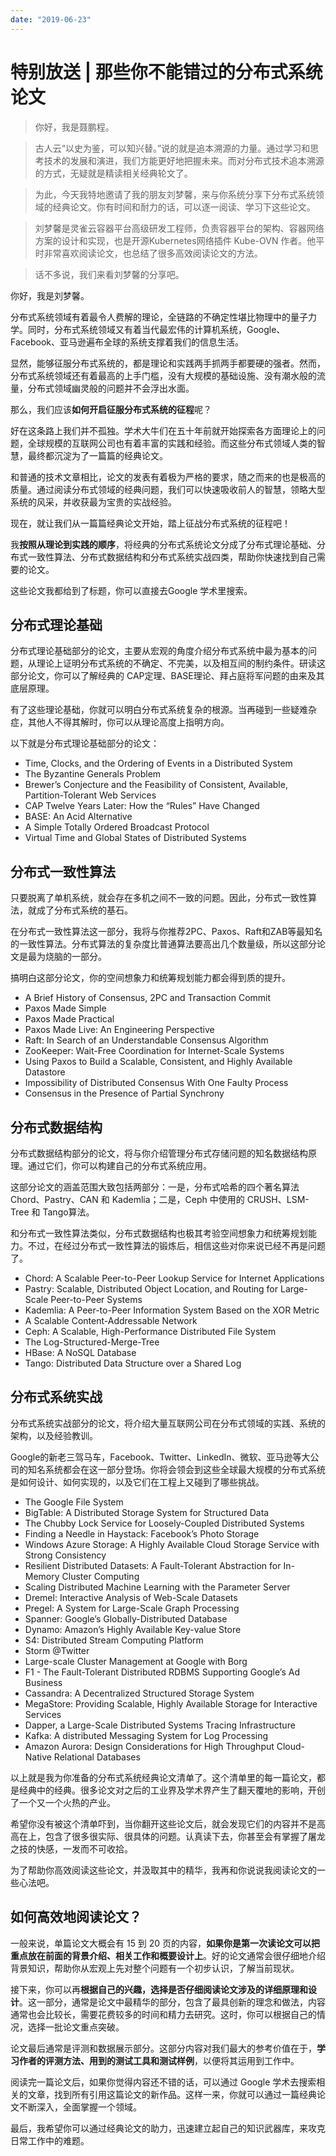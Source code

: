 ```yaml
---
date: "2019-06-23"
---  
```

      
# 特别放送 | 那些你不能错过的分布式系统论文
> 你好，我是聂鹏程。

> 古人云“以史为鉴，可以知兴替。”说的就是追本溯源的力量。通过学习和思考技术的发展和演进，我们方能更好地把握未来。而对分布式技术追本溯源的方式，无疑就是精读相关经典轮文了。

> 为此，今天我特地邀请了我的朋友刘梦馨，来与你系统分享下分布式系统领域的经典论文。你有时间和耐力的话，可以逐一阅读、学习下这些论文。

> 刘梦馨是灵雀云容器平台高级研发工程师，负责容器平台的架构、容器网络方案的设计和实现，也是开源Kubernetes网络插件 Kube-OVN 作者。他平时非常喜欢阅读论文，也总结了很多高效阅读论文的方法。

> 话不多说，我们来看刘梦馨的分享吧。

你好，我是刘梦馨。

分布式系统领域有着最令人费解的理论，全链路的不确定性堪比物理中的量子力学。同时，分布式系统领域又有着当代最宏伟的计算机系统，Google、Facebook、亚马逊遍布全球的系统支撑着我们的信息生活。

显然，能够征服分布式系统的，都是理论和实践两手抓两手都要硬的强者。然而，分布式系统领域还有着最高的上手门槛，没有大规模的基础设施、没有潮水般的流量，分布式领域幽灵般的问题并不会浮出水面。

那么，我们应该**如何开启征服分布式系统的征程**呢？

好在这条路上我们并不孤独。学术大牛们在五十年前就开始探索各方面理论上的问题，全球规模的互联网公司也有着丰富的实践和经验。而这些分布式领域人类的智慧，最终都沉淀为了一篇篇的经典论文。

<!-- [[[read_end]]] -->

和普通的技术文章相比，论文的发表有着极为严格的要求，随之而来的也是极高的质量。通过阅读分布式领域的经典问题，我们可以快速吸收前人的智慧，领略大型系统的风采，并收获最为宝贵的实战经验。

现在，就让我们从一篇篇经典论文开始，踏上征战分布式系统的征程吧！

我**按照从理论到实践的顺序**，将经典的分布式系统论文分成了分布式理论基础、分布式一致性算法、分布式数据结构和分布式系统实战四类，帮助你快速找到自己需要的论文。

这些论文我都给到了标题，你可以直接去Google 学术里搜索。

## 分布式理论基础

分布式理论基础部分的论文，主要从宏观的角度介绍分布式系统中最为基本的问题，从理论上证明分布式系统的不确定、不完美，以及相互间的制约条件。研读这部分论文，你可以了解经典的 CAP定理、BASE理论、拜占庭将军问题的由来及其底层原理。

有了这些理论基础，你就可以明白分布式系统复杂的根源。当再碰到一些疑难杂症，其他人不得其解时，你可以从理论高度上指明方向。

以下就是分布式理论基础部分的论文：

* Time, Clocks, and the Ordering of Events in a Distributed System
* The Byzantine Generals Problem
* Brewer’s Conjecture and the Feasibility of Consistent, Available, Partition-Tolerant Web Services
* CAP Twelve Years Later: How the “Rules” Have Changed
* BASE: An Acid Alternative
* A Simple Totally Ordered Broadcast Protocol
* Virtual Time and Global States of Distributed Systems

## 分布式一致性算法

只要脱离了单机系统，就会存在多机之间不一致的问题。因此，分布式一致性算法，就成了分布式系统的基石。

在分布式一致性算法这一部分，我将与你推荐2PC、Paxos、Raft和ZAB等最知名的一致性算法。分布式算法的复杂度比普通算法要高出几个数量级，所以这部分论文是最为烧脑的一部分。

搞明白这部分论文，你的空间想象力和统筹规划能力都会得到质的提升。

* A Brief History of Consensus, 2PC and Transaction Commit
* Paxos Made Simple
* Paxos Made Practical
* Paxos Made Live: An Engineering Perspective
* Raft: In Search of an Understandable Consensus Algorithm
* ZooKeeper: Wait-Free Coordination for Internet-Scale Systems
* Using Paxos to Build a Scalable, Consistent, and Highly Available Datastore
* Impossibility of Distributed Consensus With One Faulty Process
* Consensus in the Presence of Partial Synchrony

## 分布式数据结构

分布式数据结构部分的论文，将与你介绍管理分布式存储问题的知名数据结构原理。通过它们，你可以构建自己的分布式系统应用。

这部分论文的涵盖范围大致包括两部分：一是，分布式哈希的四个著名算法Chord、Pastry、CAN 和 Kademlia；二是，Ceph 中使用的 CRUSH、LSM-Tree 和 Tango算法。

和分布式一致性算法类似，分布式数据结构也极其考验空间想象力和统筹规划能力。不过，在经过分布式一致性算法的锻炼后，相信这些对你来说已经不再是问题了。

* Chord: A Scalable Peer-to-Peer Lookup Service for Internet Applications
* Pastry: Scalable, Distributed Object Location, and Routing for Large-Scale Peer-to-Peer Systems
* Kademlia: A Peer-to-Peer Information System Based on the XOR Metric
* A Scalable Content-Addressable Network
* Ceph: A Scalable, High-Performance Distributed File System
* The Log-Structured-Merge-Tree
* HBase: A NoSQL Database
* Tango: Distributed Data Structure over a Shared Log

## 分布式系统实战

分布式系统实战部分的论文，将介绍大量互联网公司在分布式领域的实践、系统的架构，以及经验教训。

Google的新老三驾马车，Facebook、Twitter、LinkedIn、微软、亚马逊等大公司的知名系统都会在这一部分登场。你将会领会到这些全球最大规模的分布式系统是如何设计、如何实现的，以及它们在工程上又碰到了哪些挑战。

* The Google File System
* BigTable: A Distributed Storage System for Structured Data
* The Chubby Lock Service for Loosely-Coupled Distributed Systems
* Finding a Needle in Haystack: Facebook’s Photo Storage
* Windows Azure Storage: A Highly Available Cloud Storage Service with Strong Consistency
* Resilient Distributed Datasets: A Fault-Tolerant Abstraction for In-Memory Cluster Computing
* Scaling Distributed Machine Learning with the Parameter Server
* Dremel: Interactive Analysis of Web-Scale Datasets
* Pregel: A System for Large-Scale Graph Processing
* Spanner: Google’s Globally-Distributed Database
* Dynamo: Amazon’s Highly Available Key-value Store
* S4: Distributed Stream Computing Platform
* Storm \@Twitter
* Large-scale Cluster Management at Google with Borg
* F1 - The Fault-Tolerant Distributed RDBMS Supporting Google’s Ad Business
* Cassandra: A Decentralized Structured Storage System
* MegaStore: Providing Scalable, Highly Available Storage for Interactive Services
* Dapper, a Large-Scale Distributed Systems Tracing Infrastructure
* Kafka: A distributed Messaging System for Log Processing
* Amazon Aurora: Design Considerations for High Throughput Cloud-Native Relational Databases

以上就是我为你准备的分布式系统经典论文清单了。这个清单里的每一篇论文，都是经典中的经典。很多论文对之后的工业界及学术界产生了翻天覆地的影响，开创了一个又一个火热的产业。

希望你没有被这个清单吓到，当你翻开这些论文后，就会发现它们的内容并不是高高在上，包含了很多很实际、很具体的问题。认真读下去，你甚至会有掌握了屠龙之技的快感，一发而不可收拾。

为了帮助你高效阅读这些论文，并汲取其中的精华，我再和你说说我阅读论文的一些心法吧。

## 如何高效地阅读论文？

一般来说，单篇论文大概会有 15 到 20 页的内容，**如果你是第一次读论文可以把重点放在前面的背景介绍、相关工作和概要设计上**。好的论文通常会很仔细地介绍背景知识，帮助你从宏观上先对整个问题有一个初步认识，了解当前现状。

接下来，你可以再**根据自己的兴趣，选择是否仔细阅读论文涉及的详细原理和设计**。这一部分，通常是论文中最精华的部分，包含了最具创新的理念和做法，内容通常也会比较长，需要花费较多的时间和精力去研究。这时，你可以根据自己的情况，选择一批论文重点突破。

论文最后通常是评测和数据展示部分。这部分内容对我们最大的参考价值在于，**学习作者的评测方法、用到的测试工具和测试样例**，以便将其运用到工作中。

阅读完一篇论文后，如果你觉得内容还不错的话，可以通过 Google 学术去搜索相关的文章，找到所有引用这篇论文的新作品。这样一来，你就可以通过一篇经典论文不断深入，全面掌握一个领域。

最后，我希望你可以通过经典论文的助力，迅速建立起自己的知识武器库，来攻克日常工作中的难题。